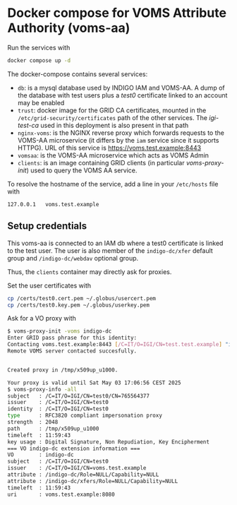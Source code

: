 # Docker compose for VOMS Attribute Authority (voms-aa)

Run the services with

```bash
docker compose up -d
```

The docker-compose contains several services:

* `db`: is a mysql database used by INDIGO IAM and VOMS-AA. A dump of the database with test users plus a _test0_ certificate linked to an account may be enabled
* `trust`: docker image for the GRID CA certificates, mounted in the `/etc/grid-security/certificates` path of the other services. The _igi-test-ca_ used in this deployment is also present in that path
* `nginx-voms`: is the NGINX reverse proxy which forwards requests to the VOMS-AA microservice (it differs by the `iam` service since it supports HTTPG). URL of this service is https://voms.test.example:8443
* `vomsaa`: is the VOMS-AA microservice which acts as VOMS Admin
* `clients`: is an image containing GRID clients (in particular _voms-proxy-init_) used to query the VOMS AA service.
  
To resolve the hostname of the service, add a line in your `/etc/hosts` file with

```
127.0.0.1	voms.test.example
```

## Setup credentials

This voms-aa is connected to an IAM db where a test0 certificate is linked to the test user.
The user is also member of the `indigo-dc/xfer` default group and `/indigo-dc/webdav` optional group.

Thus, the `clients` container may directly ask for proxies.

Set the user certificates with

```bash
cp /certs/test0.cert.pem ~/.globus/usercert.pem
cp /certs/test0.key.pem ~/.globus/userkey.pem
```

Ask for a VO proxy with

```bash
$ voms-proxy-init -voms indigo-dc
Enter GRID pass phrase for this identity:
Contacting voms.test.example:8443 [/C=IT/O=IGI/CN=test.test.example] "indigo-dc"...
Remote VOMS server contacted succesfully.


Created proxy in /tmp/x509up_u1000.

Your proxy is valid until Sat May 03 17:06:56 CEST 2025
$ voms-proxy-info -all
subject   : /C=IT/O=IGI/CN=test0/CN=765564377
issuer    : /C=IT/O=IGI/CN=test0
identity  : /C=IT/O=IGI/CN=test0
type      : RFC3820 compliant impersonation proxy
strength  : 2048
path      : /tmp/x509up_u1000
timeleft  : 11:59:43
key usage : Digital Signature, Non Repudiation, Key Encipherment
=== VO indigo-dc extension information ===
VO        : indigo-dc
subject   : /C=IT/O=IGI/CN=test0
issuer    : /C=IT/O=IGI/CN=voms.test.example
attribute : /indigo-dc/Role=NULL/Capability=NULL
attribute : /indigo-dc/xfers/Role=NULL/Capability=NULL
timeleft  : 11:59:43
uri       : voms.test.example:8080
```
